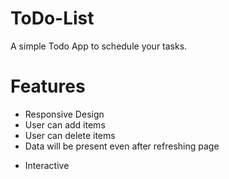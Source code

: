 # ToDo-List
A simple Todo App to schedule your tasks.

# Features
* Responsive Design
* User can add items
* User can delete items
* Data will be present even after refreshing page
<!-- * User can mark items that are done -->
* Interactive

